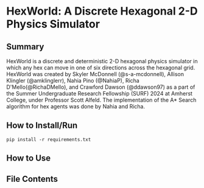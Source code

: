 # HexWorld: A Discrete Hexagonal 2-D Physics Simulator

## Summary
HexWorld is a discrete and deterministic 2-D hexagonal physics simulator in which any hex can move in one of six directions across the hexagonal grid. <br/>
HexWorld was created by Skyler McDonnell (@s-a-mcdonnell), Allison Klingler (@amklinglerr), Nahia Pino (@NahiaP), Richa D'Mello(@RichaDMello), and Crawford Dawson (@ddawson97) as a part of the Summer Undergraduate Research Fellowship (SURF) 2024 at Amherst College, under Professor Scott Alfeld.
The implementation of the A* Search algorithm for hex agents was done by Nahia and Richa.

## How to Install/Run

`pip install -r requirements.txt`

## How to Use

## File Contents
